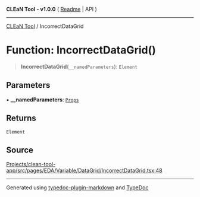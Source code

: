 **CLEaN Tool - v1.0.0** ( [Readme](../README.md) \| API )

***

[CLEaN Tool](../exports.md) / IncorrectDataGrid

# Function: IncorrectDataGrid()

> **IncorrectDataGrid**(`__namedParameters`): `Element`

## Parameters

▪ **\_\_namedParameters**: [`Props`](../interfaces/Props.md)

## Returns

`Element`

## Source

[Projects/clean-tool-app/src/pages/EDA/Variable/DataGrid/IncorrectDataGrid.tsx:48](https://github.com/yuckyh/clean-tool-app/)

***

Generated using [typedoc-plugin-markdown](https://www.npmjs.com/package/typedoc-plugin-markdown) and [TypeDoc](https://typedoc.org/)
